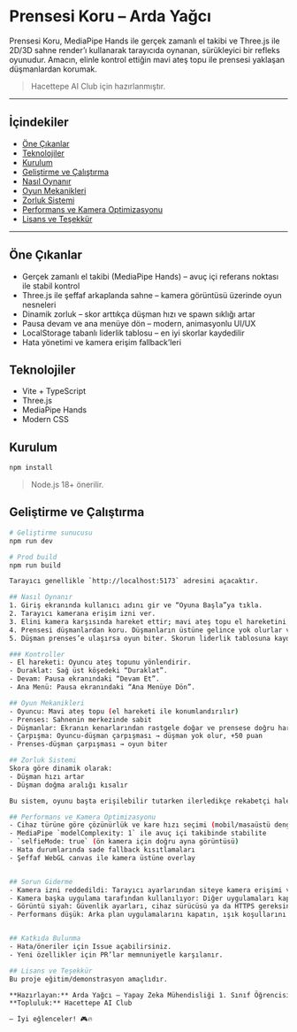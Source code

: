 # Prensesi Koru – Arda Yağcı

Prensesi Koru, MediaPipe Hands ile gerçek zamanlı el takibi ve Three.js ile 2D/3D sahne render’ı kullanarak tarayıcıda oynanan, sürükleyici bir refleks oyunudur. Amacın, elinle kontrol ettiğin mavi ateş topu ile prensesi yaklaşan düşmanlardan korumak.

> Hacettepe AI Club için hazırlanmıştır.

---

## İçindekiler
- [Öne Çıkanlar](#öne-çıkanlar)
- [Teknolojiler](#teknolojiler)
- [Kurulum](#kurulum)
- [Geliştirme ve Çalıştırma](#geliştirme-ve-çalıştırma)
- [Nasıl Oynanır](#nasıl-oynanır)
- [Oyun Mekanikleri](#oyun-mekanikleri)
- [Zorluk Sistemi](#zorluk-sistemi)
- [Performans ve Kamera Optimizasyonu](#performans-ve-kamera-optimizasyonu)
- [Lisans ve Teşekkür](#lisans-ve-teşekkür)

---

## Öne Çıkanlar
- Gerçek zamanlı el takibi (MediaPipe Hands) – avuç içi referans noktası ile stabil kontrol
- Three.js ile şeffaf arkaplanda sahne – kamera görüntüsü üzerinde oyun nesneleri
- Dinamik zorluk – skor arttıkça düşman hızı ve spawn sıklığı artar
- Pausa devam ve ana menüye dön – modern, animasyonlu UI/UX
- LocalStorage tabanlı liderlik tablosu – en iyi skorlar kaydedilir
- Hata yönetimi ve kamera erişim fallback’leri


## Teknolojiler
- Vite + TypeScript
- Three.js
- MediaPipe Hands
- Modern CSS 

## Kurulum
```bash
npm install
```
> Node.js 18+ önerilir.

## Geliştirme ve Çalıştırma
```bash
# Geliştirme sunucusu
npm run dev

# Prod build
npm run build

Tarayıcı genellikle `http://localhost:5173` adresini açacaktır.

## Nasıl Oynanır
1. Giriş ekranında kullanıcı adını gir ve “Oyuna Başla”ya tıkla.
2. Tarayıcı kamerana erişim izni ver.
3. Elini kamera karşısında hareket ettir; mavi ateş topu el hareketini takip eder.
4. Prensesi düşmanlardan koru. Düşmanların üstüne gelince yok olurlar ve skor kazanırsın.
5. Düşman prenses’e ulaşırsa oyun biter. Skorun liderlik tablosuna kaydedilir.

### Kontroller
- El hareketi: Oyuncu ateş topunu yönlendirir.
- Duraklat: Sağ üst köşedeki “Duraklat”.
- Devam: Pausa ekranındaki “Devam Et”.
- Ana Menü: Pausa ekranındaki “Ana Menüye Dön”.

## Oyun Mekanikleri
- Oyuncu: Mavi ateş topu (el hareketi ile konumlandırılır)
- Prenses: Sahnenin merkezinde sabit
- Düşmanlar: Ekranın kenarlarından rastgele doğar ve prensese doğru hareket eder
- Çarpışma: Oyuncu-düşman çarpışması → düşman yok olur, +50 puan
- Prenses-düşman çarpışması → oyun biter

## Zorluk Sistemi
Skora göre dinamik olarak:
- Düşman hızı artar
- Düşman doğma aralığı kısalır 

Bu sistem, oyunu başta erişilebilir tutarken ilerledikçe rekabetçi hale getirir.

## Performans ve Kamera Optimizasyonu
- Cihaz türüne göre çözünürlük ve kare hızı seçimi (mobil/masaüstü dengesi)
- MediaPipe `modelComplexity: 1` ile avuç içi takibinde stabilite
- `selfieMode: true` (ön kamera için doğru ayna görüntüsü)
- Hata durumlarında sade fallback kısıtlamaları
- Şeffaf WebGL canvas ile kamera üstüne overlay


## Sorun Giderme
- Kamera izni reddedildi: Tarayıcı ayarlarından siteye kamera erişimi verin ve sayfayı yenileyin.
- Kamera başka uygulama tarafından kullanılıyor: Diğer uygulamaları kapatın (Zoom, Teams vb.) ve sayfayı yenileyin.
- Görüntü siyah: Güvenlik ayarları, cihaz sürücüsü ya da HTTPS gereksinimi olabilir; farklı bir tarayıcı deneyin.
- Performans düşük: Arka plan uygulamalarını kapatın, ışık koşullarını iyileştirin; mobilde tarayıcıyı güncelleyin.


## Katkıda Bulunma
- Hata/öneriler için Issue açabilirsiniz.
- Yeni özellikler için PR’lar memnuniyetle karşılanır.

## Lisans ve Teşekkür
Bu proje eğitim/demonstrasyon amaçlıdır.

**Hazırlayan:** Arda Yağcı – Yapay Zeka Mühendisliği 1. Sınıf Öğrencisi  
**Topluluk:** Hacettepe AI Club

— İyi eğlenceler! 🎮🔥
